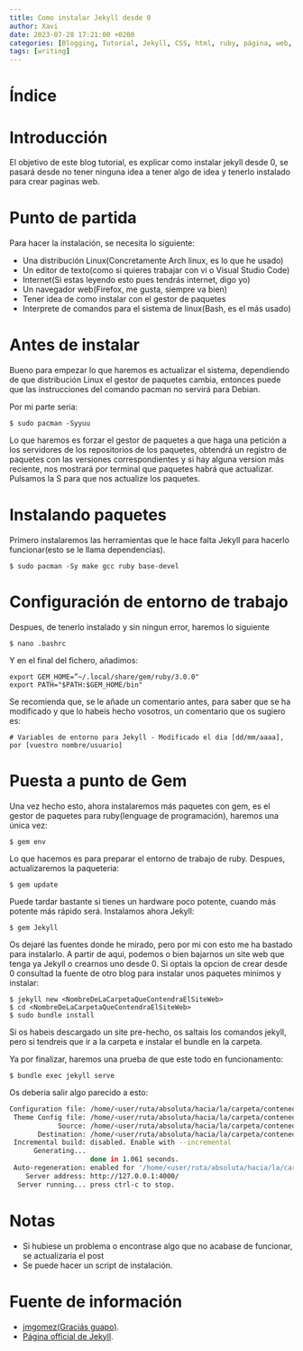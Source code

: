 ```yaml
---
title: Como instalar Jekyll desde 0
author: Xavi
date: 2023-07-28 17:21:00 +0200
categories: [Blogging, Tutorial, Jekyll, CSS, html, ruby, página, web, herramienta]
tags: [writing]
---
```


# Índice

# Introducción

El objetivo de este blog tutorial, es explicar como instalar jekyll desde 0, se pasará desde no tener ninguna idea a tener algo de idea y tenerlo instalado para crear paginas web.

# Punto de partida

Para hacer la instalación, se necesita lo siguiente:
- Una distribución Linux(Concretamente Arch linux, es lo que he usado)
- Un editor de texto(como si quieres trabajar con vi o Visual Studio Code)
- Internet(Si estas leyendo esto pues tendrás internet, digo yo)
- Un navegador web(Firefox, me gusta, siempre va bien)
- Tener idea de como instalar con el gestor de paquetes
- Interprete de comandos para el sistema de linux(Bash, es el más usado)

# Antes de instalar

Bueno para empezar lo que haremos es actualizar el sistema, dependiendo de que distribución Linux el gestor de paquetes cambia, entonces puede que las instrucciones del comando pacman no servirá para Debian.

Por mi parte seria:

```console
$ sudo pacman -Syyuu
```

Lo que haremos es forzar el gestor de paquetes a que haga una petición a los servidores de los repositorios de los paquetes, obtendrá un registro de paquetes con las versiones correspondientes y si hay alguna version más reciente, nos mostrará por terminal que paquetes habrá que actualizar. Pulsamos la S para que nos actualize los paquetes.

# Instalando paquetes

Primero instalaremos las herramientas que le hace falta Jekyll para hacerlo funcionar(esto se le llama dependencias).

```console 
$ sudo pacman -Sy make gcc ruby base-devel 
```

# Configuración de entorno de trabajo

Despues, de tenerlo instalado y sin ningun error, haremos lo siguiente

```console
$ nano .bashrc
```

Y en el final del fichero, añadimos:

```console
export GEM_HOME=”~/.local/share/gem/ruby/3.0.0"
export PATH="$PATH:$GEM_HOME/bin"
```

Se recomienda que, se le añade un comentario antes, para saber que se ha modificado y que lo habeís hecho vosotros, un comentario que os sugiero es:

```console
# Variables de entorno para Jekyll - Modificado el dia [dd/mm/aaaa], por [vuestro nombre/usuario]
```

# Puesta a punto de Gem

Una vez hecho esto, ahora instalaremos más paquetes con gem, es el gestor de paquetes para ruby(lenguage de programación), haremos una única vez:

```console
$ gem env
```

Lo que hacemos es para preparar el entorno de trabajo de ruby. Despues, actualizaremos la paqueteria:

```console
$ gem update
```

Puede tardar bastante si tienes un hardware poco potente, cuando más potente más rápido será. Instalamos ahora Jekyll:

```console
$ gem Jekyll
```

Os dejaré las fuentes donde he mirado, pero por mi con esto me ha bastado para instalarlo. A partir de aqui, podemos o bien bajarnos un site web que tenga ya Jekyll o crearnos uno desde 0. Si optais la opcion de crear desde 0 consultad la fuente de otro blog para instalar unos paquetes minimos y instalar:

```console
$ jekyll new <NombreDeLaCarpetaQueContendraElSiteWeb>
$ cd <NombreDeLaCarpetaQueContendraElSiteWeb>
$ sudo bundle install
```

Si os habeis descargado un site pre-hecho, os saltais los comandos jekyll, pero si tendreis que ir a la carpeta e instalar el bundle en la carpeta.

Ya por finalizar, haremos una prueba de que este todo en funcionamento:

```console
$ bundle exec jekyll serve
```

Os deberia salir algo parecido a esto:

```bash
Configuration file: /home/<user/ruta/absoluta/hacia/la/carpeta/contenedora>/_config.yml
 Theme Config file: /home/<user/ruta/absoluta/hacia/la/carpeta/contenedora>/_config.yml
            Source: /home/<user/ruta/absoluta/hacia/la/carpeta/contenedora>
       Destination: /home/<user/ruta/absoluta/hacia/la/carpeta/contenedora>/_site
 Incremental build: disabled. Enable with --incremental
      Generating... 
                    done in 1.061 seconds.
 Auto-regeneration: enabled for '/home/<user/ruta/absoluta/hacia/la/carpeta/contenedora>'
    Server address: http://127.0.0.1:4000/
  Server running... press ctrl-c to stop.
```

# Notas

- Si hubiese un problema o encontrase algo que no acabase de funcionar, se actualizaria el post
- Se puede hacer un script de instalación.

# Fuente de información

- [jmgomez(Graciás guapo)](https://jmgomez-iaa.github.io/blog/ArchLinux-Instalacion-Jekyll/).
- [Página official de Jekyll](https://jekyllrb.com/).
